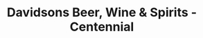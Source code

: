---
title: "Davidsons Beer, Wine & Spirits - Centennial"
url: /aurora/davidsons-beer-wine-and-spirits-centennial/
shop: alcohol
---